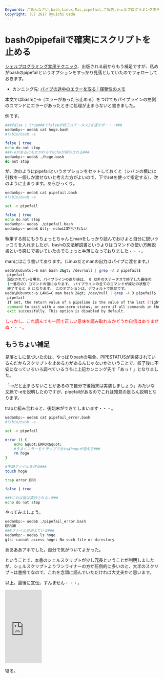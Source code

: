 ```yaml
---
Keywords: ごめんなさい,bash,Linux,Mac,pipefail,ご報告,シェルプログラミング実用テクニック,寝る
Copyright: (C) 2017 Ryuichi Ueda
---
```


# bashのpipefailで確実にスクリプトを止める
<a href="http://gihyo.jp/book/2015/978-4-7741-7344-3" title="シェルプログラミング実用テクニックの目次が公開されました（エクシェル芸、斉藤さん、and 鳩）" target="_blank">シェルプログラミング実用テクニック</a>、出版される前からもう補足ですが、私めがbashのpipefailというオプションをすっかり見落としていたのでフォローしておきます。

<ul>
 <li>カンニング先: <a href="http://d.hatena.ne.jp/iww/20130409/pipefail">パイプの途中のエラーを取る | 揮発性のメモ</a></li>
</ul>

本文ではbashに-e（エラーがあったら止める）をつけてもパイプラインの左側のコマンドにエラーがあったときに処理が止まらないと書きました。

例です。

<!--more-->

```bash
###false | true###でfalseが終了ステータス1を返すが・・・###
uedambp:~ ueda$ cat hoge.bash 
#!/bin/bash -e

false | true
echo do not stop
###-eがあるにもかかわらずechoが実行される###
uedambp:~ ueda$ ./hoge.bash 
do not stop
```

が、次のようにpipefailというオプションをセットしておくと（シバンの横には引数を一個しか渡せないと考えた方がよいので、下でsetを使って指定する）、次のように止まります。あらびっくり。

```bash
uedambp:~ ueda$ cat pipefail.bash 
#!/bin/bash -e

set -o pipefail

false | true
echo do not stop
uedambp:~ ueda$ ./pipefail.bash 
uedambp:~ ueda$ &lt;- echoは実行されない
```

執筆する前にもうちょっとちゃんとmanをしっかり読んでおけよと自分に鋭いツッコミを入れましたが、bashの文法解説書というよりはコマンドの使い方解説書という感じで書いていたのでちょっと手薄になっておりました・・・。

manにはこう書いてあります。（Linuxだとmanの出力はパイプに渡せます。）

```bash
ueda\@ubuntu:~$ man bash 2&gt; /dev/null | grep -A 3 pipefail$
 pipefail
 設定されている場合、パイプラインの返り値は、 0 以外のステータスで終了した最後の
 (一番右の) コマンドの値になります。 パイプラインの全てのコマンドが成功の状態で
 終了すると 0 になります。 このオプションは、デフォルトで無効です。
ueda\@ubuntu:~$ LANG=C man bash 2&gt; /dev/null | grep -A 3 pipefail$
 pipefail
 If set, the return value of a pipeline is the value of the last (rightmost)
 command to exit with a non-zero status, or zero if all commands in the pipeline
 exit successfully. This option is disabled by default.
```

<span style="color:red">しっかし、これ読んでも一回で正しい意味を読み取れるかどうか自信はありませぬ・・・。</span>

<h2>もうちょい補足</h2>

見落としに気づいたのは、やっぱりbashの場合、PIPESTATUSが実装されているんだからスクリプトを止める方があるんじゃないかということで、校了後に不安になっていろいろ調べているうちに上記カンニング先で「あっ！」となりました。

「-eだと止まらないことがあるので自分で後始末は実装しましょう」みたいな文脈で-eを説明したのですが、pipefailがあるのでこれは知見の足らん説明となります。

trapと組み合わると、後始末ができてしまいます・・・。

```bash
uedambp:~ ueda$ cat pipefail_error.bash 
#!/bin/bash -e

set -o pipefail

error () {
	echo &quot;ERROR&quot;
	#うまくエラーをトラップできればhogeが消える###
	rm hoge
}

#中間ファイルを作る###
touch hoge

trap error ERR

false | true

###これ以後は実行されない###
echo do not stop
```

やってみましょう。

```bash
uedambp:~ ueda$ ./pipefail_error.bash 
ERROR
###ファイルが消えている###
uedambp:~ ueda$ ls hoge
gls: cannot access hoge: No such file or directory
```

ああああアホでした。自分で気がついてよかった。

ということで、本書のシェルスクリプトが少し冗長ということが判明しましたが、シェルスクリプトよりワンライナーの方が圧倒的に多いのと、大半のスクリプトは書捨てなので、これを念頭に読んでいただければ大丈夫かと思います。


以上。最後に宣伝。すんません・・・。

<iframe src="http://rcm-fe.amazon-adsystem.com/e/cm?lt1=_blank&bc1=000000&IS2=1&bg1=FFFFFF&fc1=000000&lc1=0000FF&t=ryuichiueda-22&o=9&p=8&l=as4&m=amazon&f=ifr&ref=ss_til&asins=4774173444" style="width:120px;height:240px;" scrolling="no" marginwidth="0" marginheight="0" frameborder="0"></iframe>


寝る。

